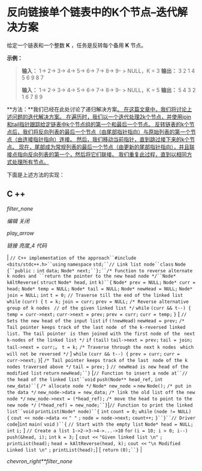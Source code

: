 # 反向链接单个链表中的K个节点–迭代解决方案

给定一个链表和一个整数 **K** ，任务是反转每个备用 **K** 节点。

**示例：**

> **输入：** 1-> 2-> 3-> 4-> 5-> 6-> 7-> 8-> 9- > NULL，K = 3
> **输出：** 3 2 1 4 5 6 9 8 7
> 
> **输入：** 1-> 2-> 3-> 4-> 5-> 6-> 7-> 8-> 9- > NULL，K = 5
> **输出：** 5 4 3 2 1 6 7 8 9

**方法：**我们已经在此处讨论了递归解决方案[。 在这篇文章中，我们将讨论上述问题的迭代解决方案。 在遍历时，我们以一个迭代处理2k个节点，并使用join和tail指针跟踪给定链表中k个节点组的第一个和最后一个节点。 反转链表的k个节点后，我们将反向列表的最后一个节点（由尾部指针指向）与原始列表的第一个节点（由连接指针指向）连接。 然后，我们移动当前指针，直到跳过接下来的k个节点。
现在，尾部成为常规列表的最后一个节点（由更新的尾部指针指向），并且联接点指向反向列表的第一个，然后将它们联接。 我们重复此过程，直到以相同方式处理所有节点。](https://www.geeksforgeeks.org/reverse-alternate-k-nodes-in-a-singly-linked-list/)

下面是上述方法的实现：

## C ++

*filter_none*

*编辑*
*关闭*

*play_arrow*

*链接*
*亮度_4*
*代码*

| `// C++ implementation of the approach``#include <bits/stdc++.h>``using` `namespace` `std;``// Link list node``class` `Node {``public` `:` `int` `data;` `Node* next;``};``/* Function to reverse alternate k nodes and ``return the pointer to the new head node */``Node* kAltReverse(` `struct` `Node* head,` `int` `k)``{` `Node* prev = NULL;` `Node* curr = head;` `Node* temp = NULL;` `Node* tail = NULL;`​​  `Node* newHead = NULL;` `Node* join = NULL;` `int` `t = 0;` `// Traverse till the end of the linked list` `while` `(curr) {` `t = k;` `join = curr;` `prev = NULL;` `/* Reverse alternative group of k nodes ` `// of the given linked list */` `while` `(curr && t--) {` `temp = curr->next;` `curr->next = prev;` `prev = curr;` `curr = temp;` `}` [ `// Sets the new head of the input list` `if` `(!newHead)` `newHead = prev;` `/* Tail pointer keeps track of the last node ` `of the k-reversed linked list. The tail pointer ` `is then joined with the first node of the ` `next k-nodes of the linked list */` `if` `(tail)` `tail->next = prev;` `tail = join;` `tail->next = curr;`。 `t = k;` `/* Traverse through the next k nodes ` `which will not be reversed */` ] `while` `(curr && t--) {` `prev = curr;` `curr = curr->next;` `}`[ `/* Tail pointer keeps track of the last ` `node of the k nodes traversed above */` `tail = prev;` `}` `// newHead is new head of the modified list` `return` `newHead;``}` [`// Function to insert a node at``// the head of the linked list``void` `push(Node** head_ref,` `int` `new_data)``{` `/* allocate node */` `Node* new_node =` `new` `Node();` `/* put in the data */` `new_node->data = new_data;` `/* link the old list off the new node */` `new_node->next = (*head_ref);` `/* move the head to point to the new node */` `(*head_ref) = new_node;``}`]`// Function to print the linked list``void` `printList(Node* node)``{` `int` `count = 0;` `while` `(node != NULL) {` `cout << node->data <<` `" "` `;` `node = node->next;` `count++;` `}``}``// Driver code`]`int` `main(` `void` `)``{` `// Start with the empty list` `Node* head = NULL;` `int` `i;` ] `// Create a list 1->2->3->4->...->10` `for` `(i = 10; i > 0; i--)` `push(&head, i);` `int` `k = 3;` [ `cout <<` `"Given linked list \n"` `;` `printList(head);` `head = kAltReverse(head, k);` `cout <<` `"\n Modified Linked list \n"` `;` `printList(head);`]  [ `return` `(0);``}` |

*chevron_right**filter_none*